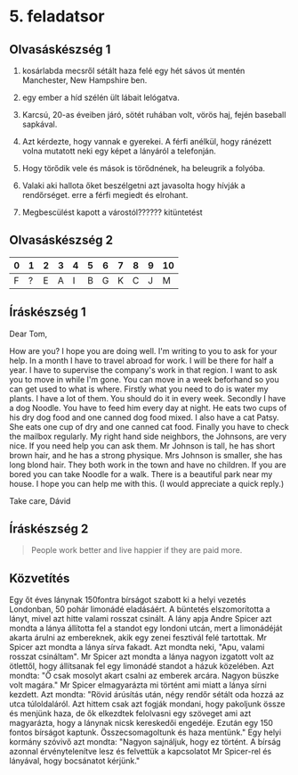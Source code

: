 # 5. feladatsor

## Olvasáskészség 1

1. kosárlabda mecsről sétált haza felé egy hét sávos út mentén Manchester, New Hampshire ben.

2. egy ember a híd szélén ült lábait lelógatva.

3. Karcsú, 20-as éveiben járó, sötét ruhában volt, vörös haj, fején baseball sapkával.

4. Azt kérdezte, hogy vannak e gyerekei. A férfi anélkül, hogy ránézett volna mutatott neki egy képet a lányáról a telefonján.

5. Hogy törődik vele és mások is törődnének, ha beleugrik a folyóba.

6. Valaki aki hallota őket beszélgetni azt javasolta hogy hívják a rendőrséget. erre a férfi megiedt és elrohant.

7. Megbescülést kapott a várostól?????? kitüntetést

## Olvasáskészség 2

| 0 | 1 | 2 | 3 | 4 | 5 | 6 | 7 | 8 | 9 | 10|
|---|---|---|---|---|---|---|---|---|---|---|
| F | ? | E | A | I | B | G | K | C | J | M |

## Íráskészség 1

Dear Tom,

How are you? I hope you are doing well. I'm writing to you to ask for your help. In a month I have to
travel abroad for work. I will be there for half a year. I have to supervise the company's work in that
region. I want to ask you to move in while I'm gone. You can move in a week beforhand so you can get
used to what is where. Firstly what you need to do is water my plants. I have a lot of them. You should
do it in every week. Secondly I have a dog Noodle. You have to feed him every day at night. He eats two
cups of his dry dog food and one canned dog food mixed. I also have a cat Patsy. She eats one cup of dry
and one canned cat food. Finally you have to check the mailbox regularly. My right hand side neighbors,
the Johnsons, are very nice. If you need help you can ask them. Mr Johnson is tall, he has short brown
hair, and he has a strong physique. Mrs Johnson is smaller, she has long blond hair. They both work in
the town and have no children. If you are bored you can take Noodle for a walk. There is a beautiful park
near my house.
I hope you can help me with this. (I would appreciate a quick reply.)

Take care,
Dávid


## Íráskészség 2

> People work better and live happier if they are paid more.



## Közvetítés

Egy őt éves lánynak 150fontra bírságot szabott ki a helyi vezetés Londonban, 50 pohár limonádé eladásáért. A büntetés elszomorította a lányt, mivel azt hitte valami rosszat csinált. A lány apja Andre Spicer azt mondta a lánya állította fel a standot egy londoni utcán, mert a limonádéját akarta árulni az embereknek, akik egy zenei fesztivál felé tartottak. Mr Spicer azt mondta a lánya sírva fakadt. Azt mondta neki, "Apu, valami rosszat csináltam". Mr Spicer azt mondta a lánya nagyon izgatott volt az ötlettől, hogy állítsanak fel egy limonádé standot a házuk közelében. Azt mondta: "Ő csak mosolyt akart csalni az emberek arcára. Nagyon büszke volt magára." Mr Spicer elmagyarázta mi történt ami miatt a lánya sírni kezdett. Azt mondta: "Rövid árúsítás után, négy rendőr sétált oda hozzá az utca túloldaláról. Azt hittem csak azt fogják mondani, hogy pakoljunk össze és menjünk haza, de ők elkezdtek felolvasni egy szöveget ami azt magyarázta, hogy a lánynak nicsk kereskedői engedéje. Ezután egy 150 fontos bírságot kaptunk. Összecsomagoltunk és haza mentünk." Egy helyi kormány szóvivő azt mondta: "Nagyon sajnáljuk, hogy ez történt. A bírság azonnal érvénytelenítve lesz és felvettük a kapcsolatot Mr Spicer-rel és lányával, hogy bocsánatot kérjünk."